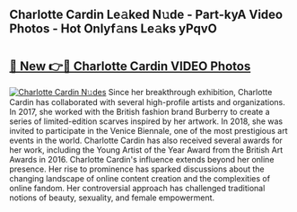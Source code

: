 ## Charlotte Cardin Le𝚊ked N𝚞de - Part-kyA Video Photos - Hot Onlyf𝚊ns Le𝚊ks yPqvO

# <h2><a href="http://ac20814.deff.icu/?id=Charlotte+Cardin">🔗 New 👉🔴 Charlotte Cardin VIDEO Photos</a></h2>

[![Charlotte Cardin N𝚞des](https://i.imgur.com/rIISA9y.gif)](http://ac20814.deff.icu/?id=Charlotte+Cardin)
Since her breakthrough exhibition, Charlotte Cardin has collaborated with several high-profile artists and organizations. In 2017, she worked with the British fashion brand Burberry to create a series of limited-edition scarves inspired by her artwork. In 2018, she was invited to participate in the Venice Biennale, one of the most prestigious art events in the world. Charlotte Cardin has also received several awards for her work, including the Young Artist of the Year Award from the British Art Awards in 2016. Charlotte Cardin's influence extends beyond her online presence. Her rise to prominence has sparked discussions about the changing landscape of online content creation and the complexities of online fandom. Her controversial approach has challenged traditional notions of beauty, sexuality, and female empowerment.
